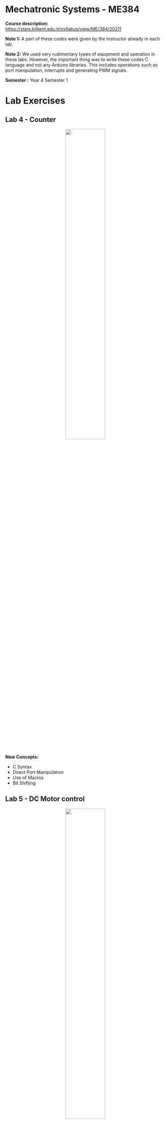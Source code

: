 # Mechatronic Systems - ME384
**Course description:** https://stars.bilkent.edu.tr/syllabus/view/ME/384/20211

**Note 1:** A part of these codes were given by the instructor already in each lab.

**Note 2:** We used very rudimentary types of equipment and operation in these labs. However, the important thing was to write these codes C language and not any Arduino libraries. This includes operations such as port manipulation, interrupts and generating PWM signals.

**Semester :** Year 4 Semester 1

# Lab Exercises

## Lab 4 - Counter

<p align="center">
  <img width=50% height=50% src="https://github.com/soly33tworks/ME-PHYS_Undergraduate_Courses/blob/main/ME384-Mechatronic_Systems/assets/L4.gif">
</p>

**New Concepts:** 
  - C Syntax
  - Direct Port Manipulation
  - Use of Macros
  - Bit Shifting

## Lab 5 - DC Motor control

<p align="center">
  <img width=50% height=50% src="https://github.com/soly33tworks/ME-PHYS_Undergraduate_Courses/blob/main/ME384-Mechatronic_Systems/assets/L5.gif">
</p>

**New Concepts:** 
  - Generating PWM signals with delays
  - Understanding transistors (used TIP41C too) and H-bridges (L293D)
  - Bitwise logic operations
